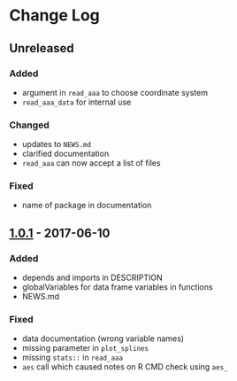 # Change Log

## Unreleased
### Added
- argument in `read_aaa` to choose coordinate system
- `read_aaa_data` for internal use

### Changed
- updates to `NEWS.md`
- clarified documentation
- `read_aaa` can now accept a list of files

### Fixed
- name of package in documentation

## [1.0.1] - 2017-06-10
### Added
- depends and imports in DESCRIPTION
- globalVariables for data frame variables in functions
- NEWS.md

### Fixed
- data documentation (wrong variable names)
- missing parameter in `plot_splines`
- missing `stats::` in `read_aaa`
- `aes` call which caused notes on R CMD check using `aes_`

[1.0.1]: https://github.com/stefanocoretta/rticulate/compare/v1.0.0...v1.0.1
